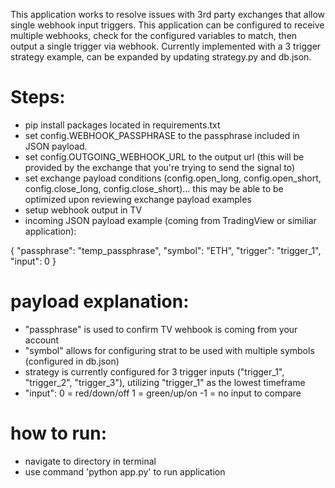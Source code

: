 This application works to resolve issues with 3rd party exchanges that allow single webhook input triggers.  This application can be configured to receive multiple webhooks, check for the configured variables to match, then output a single trigger via webhook.  Currently implemented with a 3 trigger strategy example, can be expanded by updating strategy.py and db.json.

# Steps:
- pip install packages located in requirements.txt
- set config.WEBHOOK_PASSPHRASE to the passphrase included in JSON payload.
- set config.OUTGOING_WEBHOOK_URL to the output url (this will be provided by the exchange that you're trying to send the signal to)
- set exchange payload conditions (config.open_long, config.open_short, config.close_long, config.close_short)... this may be able to be optimized upon reviewing exchange payload examples
- setup webhook output in TV
- incoming JSON payload example (coming from TradingView or similiar application):

{
    "passphrase": "temp_passphrase",
    "symbol": "ETH",
	  "trigger": "trigger_1",
	  "input": 0
}

# payload explanation:
- "passphrase" is used to confirm TV wehbook is coming from your account
- "symbol" allows for configuring strat to be used with multiple symbols (configured in db.json)
- strategy is currently configured for 3 trigger inputs ("trigger_1", "trigger_2", "trigger_3"), utilizing "trigger_1" as the lowest timeframe
- "input":
0 = red/down/off
1 = green/up/on
-1 = no input to compare

# how to run:
- navigate to directory in terminal
- use command 'python app.py' to run application